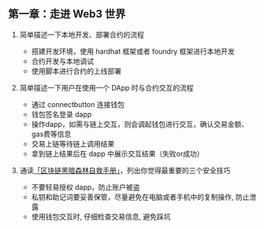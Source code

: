 ## 第一章：走进 Web3 世界

1. 简单描述一下本地开发、部署合约的流程
   - 搭建开发环境，使用 hardhat 框架或者 foundry 框架进行本地开发
   - 合约开发与本地调试
   - 使用脚本进行合约的上线部署

2. 简单描述一下用户在使用一个 DApp 时与合约交互的流程
   - 通过 connectbutton 连接钱包
   - 钱包签名登录 dapp
   - 操作dapp，如需与链上交互，则会调起钱包进行交互，确认交易金额、gas费等信息
   - 交易上链等待链上调用结果
   - 拿到链上结果后在 dapp 中展示交互结果（失败or成功）
 
3. 通读[「区块链黑暗森林自救手册」](https://github.com/slowmist/Blockchain-dark-forest-selfguard-handbook/blob/main/README_CN.md)，列出你觉得最重要的三个安全技巧 
   - 不要轻易授权 dapp，防止账户被盗
   - 私钥和助记词要妥善保管，尽量避免在电脑或者手机中的复制操作, 防止泄露
   - 使用钱包交互时, 仔细检查交易信息, 避免踩坑
